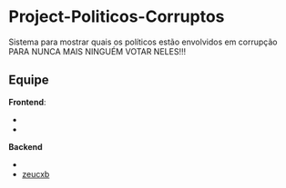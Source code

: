 # Project-Politicos-Corruptos

Sistema para mostrar quais os políticos estão envolvidos em corrupção PARA NUNCA MAIS NINGUÉM VOTAR NELES!!!

## Equipe

**Frontend**:
- []()
- []()

**Backend**
- []()
- [zeucxb](https://github.com/zeucxb)

